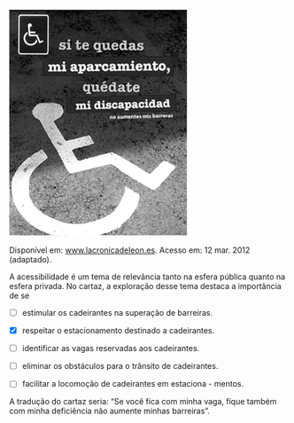 

![](2e1b43be-956a-45d5-8fba-cff454c0f7d5.png)

Disponível em: www.lacronicadeleon.es.
Acesso em: 12 mar. 2012 (adaptado).

A acessibilidade é um tema de relevância tanto na esfera pública quanto na esfera privada. No cartaz, a exploração desse tema destaca a importância de se



- [ ] estimular os cadeirantes na superação de barreiras.
- [x] respeitar o estacionamento destinado a cadeirantes.
- [ ] identificar as vagas reservadas aos cadeirantes.
- [ ] eliminar os obstáculos para o trânsito de cadeirantes.
- [ ] facilitar a locomoção de cadeirantes em estaciona - mentos.


A tradução do cartaz seria: “Se você fica com minha vaga, fique também com minha deficiência não aumente minhas barreiras”.
